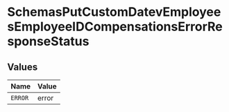 # SchemasPutCustomDatevEmployeesEmployeeIDCompensationsErrorResponseStatus


## Values

| Name    | Value   |
| ------- | ------- |
| `ERROR` | error   |